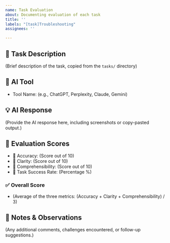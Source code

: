 ```yaml
---
name: Task Evaluation
about: Documenting evaluation of each task
title: ''
labels: "[task]Troubleshooting"
assignees: ''

---
```


## 📌 Task Description
(Brief description of the task, copied from the `tasks/` directory)

## 🤖 AI Tool
- Tool Name: (e.g., ChatGPT, Perplexity, Claude, Gemini)

## 💡 AI Response
(Provide the AI response here, including screenshots or copy-pasted output.)

## 📐 Evaluation Scores
- 📐 Accuracy: (Score out of 10)
- 📝 Clarity: (Score out of 10)
- 💬 Comprehensibility: (Score out of 10)
- 📌 Task Success Rate: (Percentage %)

### ✅ Overall Score
- (Average of the three metrics: (Accuracy + Clarity + Comprehensibility) / 3)

## 📝 Notes & Observations
(Any additional comments, challenges encountered, or follow-up suggestions.)

